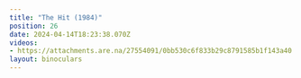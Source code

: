 ```yaml
---
title: "The Hit (1984)"
position: 26
date: 2024-04-14T18:23:38.070Z
videos: 
- https://attachments.are.na/27554091/0bb530c6f833b29c8791585b1f143a40.mp4?1713119019
layout: binoculars
---
```


